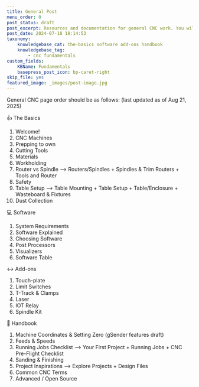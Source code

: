 ```yaml
---
title: General Post
menu_order: 0
post_status: draft
post_excerpt: Resources and documentation for general CNC work. You will find info about routers, software, end mills, add ons, and more  - everything you need to get started.
post_date: 2024-07-18 18:14:53
taxonomy:
    knowledgebase_cat: the-basics software add-ons handbook
    knowledgebase_tag:
        - cnc fundamentals
custom_fields:
    KBName: Fundamentals
    basepress_post_icon: bp-caret-right
skip_file: yes
featured_image: _images/post-image.jpg
---
```


General CNC page order should be as follows: (last updated as of Aug 21, 2025)

👍 The Basics

1. Welcome!
2. CNC Machines
3. Prepping to own
4. Cutting Tools
5. Materials
6. Workholding
7. Router vs Spindle --> Routers/Spindles + Spindles & Trim Routers + Tools and Router
8. Safety
9. Table Setup --> Table Mounting + Table Setup + Table/Enclosure + Wasteboard & Fixtures
10. Dust Collection

💻 Software

1. System Requirements
2. Software Explained
3. Choosing Software
4. Post Processors
5. Visualizers
6. Software Table

↔️ Add-ons

1. Touch-plate
2. Limit Switches
3. T-Track & Clamps
4. Laser
5. IOT Relay
6. Spindle Kit

📙 Handbook

1. Machine Coordinates & Setting Zero (gSender features draft)
2. Feeds & Speeds
3. Running Jobs Checklist --> Your First Project + Running Jobs + CNC Pre-Flight Checklist
4. Sanding & Finishing
5. Project Inspirations --> Explore Projects + Design Files
6. Common CNC Terms
7. Advanced / Open Source
